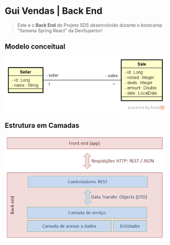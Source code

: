 # Gui Vendas | Back End

> Este é o **Back End** do Projeto SDS desenvolvido durante o bootcamp "Semana Spring React" da DevSuperior!

## Modelo conceitual

 ![Entidades Seller e Sale](./docs/images/modelo-conceitual.png "Diagrama de Modelo conceitual")


## Estrutura em Camadas

 ![Diagrama do padrão de camadas adotado](./docs/images/camadas.png "Padrão de camadas")

